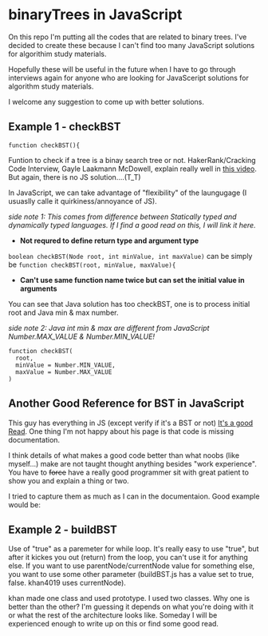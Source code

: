 # binaryTrees in JavaScript
On this repo I'm putting all the codes that are related to binary trees. 
I've decided to create these because I can't find too many JavaScript solutions for algorithim study materials. 

Hopefully these will be useful in the future when I have to go through interviews again for anyone who are looking for JavaSceript solutions for algorithm study materials.   

I welcome any suggestion to come up with better solutions. 

## Example 1 - checkBST
```
function checkBST(){
```
Funtion to check if a tree is a binay search tree or not. 
HakerRank/Cracking Code Interview, Gayle Laakmann McDowell, explain really well in [this video](https://www.youtube.com/watch?time_continue=4&v=i_Q0v_Ct5lY). But again, there is no JS solution....(T_T)

In JavaScript, we can take advantage of "flexibility" of the laungugage (I usuaslly calle it quirkiness/annoyance of JS).

*side note 1: This comes from difference between Statically typed and dynamically typed languages. If I find a good read on this, I will link it here.*

- **Not requred to define return type and argument type**

```boolean checkBST(Node root, int minValue, int maxValue)```
can be simply be ```function checkBST(root, minValue, maxValue){ ```

 - **Can't use same function name twice but can set the initial value in arguments**

You can see that Java solution has too checkBST, one is to process initial root and Java min & max number. 

*side note 2: Java int min & max are different from JavaScript Number.MAX_VALUE & Number.MIN_VALUE!* 

``` 
function checkBST(
  root,
  minValue = Number.MIN_VALUE,
  maxValue = Number.MAX_VALUE
) 
```
## Another Good Reference for BST in JavaScript
This guy has everything in JS (except verify if it's a BST or not) [It's a good Read](https://khan4019.github.io/front-end-Interview-Questions/bst.html). One thing I'm not happy about his page is that code is missing documentation. 

I think details of what makes a good code better than what noobs (like myself...) make are not taught thought anything besides "work experience".  You have to ~~force~~ have a really good programmer sit with great patient to show you and explain a thing or two. 

I tried to capture them as much as I can in the documentaion.  Good example would be:
## Example 2 - buildBST
Use of "true" as a paremeter for while loop. It's really easy to use "true", but after it kickes you out (return) from the loop, you can't use it for anything else. If you want to use parentNode/currentNode value for something else, you want to use some other parameter (buildBST.js has a value set to true, false. khan4019 uses currentNode).

khan made one class and used prototype. I used two classes. Why one is better than the other? I'm guessing it depends on what you're doing with it or what the rest of the architecture looks like.  Someday I will be experienced enough to write up on this or find some good read. 
